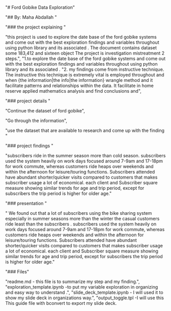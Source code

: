 "# Ford Gobike Data Exploration"

"## By: Maha Abdallah "

"### the project explaining "

"this project is used to explore the date base  of the ford gobike systems and come out with the best exploration findings and variables throughout using python library and its associated . The document contains dataset some 183,412 and sixteen object The project is investigation mistreatment 2 steps.",
"1.to explore the date base  of the ford gobike systems and come out with the best exploration findings and variables throughout using python library and its associated .
"2. my findings come from instructive technique. The instructive this technique is extremely vital is employed throughout and when {the information|the info|the information} wrangle method and it facilitate patterns and relationships within the data. It facilitate in home reserve applied mathematics analysis and find conclusions and",

"### project details "

"Continue the dataset of ford gobike",

"Go through the information",

"use the dataset that are available  to research and come up with the  finding "

"### project findings "

"subscribers ride in the summer season more than cold season. subscribers used the system heavily on work days focused around 7-9am and 17-18pm for work commute, whereas customers ride heaps over weekends and within the afternoon for leisure/touring functions. Subscribers attended have abundant shorter/quicker visits compared to customers that makes subscriber usage a lot of economical. each client and Subscriber square measure showing similar trends for age and trip period, except for subscribers the trip period is higher for older age."

"### presentation "

" We found out that a lot of subscribers using the bike sharing system especially in summer seasons more than the winter  the casual customers ride least than the subscribers . subscribers used the system heavily on work days focused around 7-9am and 17-18pm for work commute, whereas customers ride heaps over weekends and within the afternoon for leisure/touring functions. Subscribers attended have abundant shorter/quicker visits compared to customers that makes subscriber usage a lot of economical. each client and Subscriber square measure showing similar trends for age and trip period, except for subscribers the trip period is higher for older age."

"### Files"

"readme.md - this file is to summarize my step and  my finding.",
"exploration_template.ipynb -to put my variable exploration in organizing and easy way to understand .",
"slide_deck_template.ipynb - I will used it to show my slide deck in organizations way.",
"output_toggle.tpl -I will use this  This guide file with bconvert to export my slide deck.